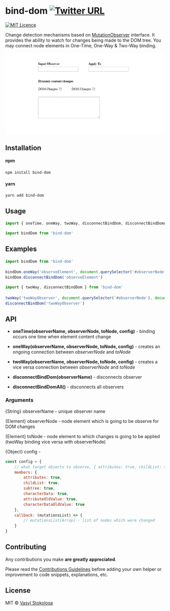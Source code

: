# bind-dom [![Twitter URL](https://img.shields.io/twitter/url/http/shields.io.svg?style=social)](https://twitter.com/intent/tweet?hashtags=javascript&original_referer=https%3A%2F%2Fpublish.twitter.com%2F%3FbuttonHashtag%3Djavascript%26buttonText%3DSynchronization%2520between%2520two%2520DOM%2520elements%2520%2528oneTime%252C%2520oneWay%252C%2520twoWay%2529%26buttonType%3DTweetButton%26buttonUrl%3Dhttps%253A%252F%252Fgithub.com%252Fshystruk%252Fbind-dom%26buttonVia%3Dshystrukk%26widget%3DButton&ref_src=twsrc%5Etfw&text=Synchronization%20between%20two%20DOM%20elements%20(oneTime%2C%20oneWay%2C%20twoWay)&tw_p=tweetbutton&url=https%3A%2F%2Fgithub.com%2Fshystruk%2Fbind-dom&via=shystrukk) #
[![MIT Licence](https://badges.frapsoft.com/os/mit/mit.svg?v=103)](https://opensource.org/licenses/mit-license.php)

Change detection mechanisms based on [MutationObserver](https://developer.mozilla.org/en-US/docs/Web/API/MutationObserver) interface.
It provides the ability to watch for changes being made to the DOM tree. You may connect node elements in One-Time, One-Way & Two-Way binding.

![](Demo.gif)

## Installation
#### npm
`npm install bind-dom`

#### yarn
`yarn add bind-dom`

## Usage
```javascript
import { oneTime, oneWay, twoWay, disconnectBindDom, disconnectBindDomAll } from 'bind-dom'
```
```javascript
import bindDom from 'bind-dom'
```

## Examples ##
```javascript
import bindDom from 'bind-dom'

bindDom.oneWay('observeElement', document.querySelector('#observerNode'), document.querySelector('#toNode'))
bindDom.disconnectBindDom('observeElement')
```

```javascript
import { twoWay, disconnectBindDom } from 'bind-dom'

twoWay('twoWayObserver', document.querySelector('#observerNode'), document.querySelector('#observerNode_2'))
disconnectBindDom('twoWayObserver')
```


## API
- **oneTime(observerName, observerNode, toNode, config)** - binding occurs one time when element content change

- **oneWay(observerName, observerNode, toNode, config)** - creates an ongoing connection between *observerNode* and *toNode*
 
- **twoWay(observerName, observerNode, toNode, config)** - creates a vice versa connection between *observerNode* and *toNode*

- **disconnectBindDom(observerName)** - disconnects observer

- **disconnectBindDomAll()** - disconnects all observers

### Arguments
{String} observerName    - unique observer name<br>

{Element} observerNode   - node element which is going to be observe for DOM changes<br>

{Element} toNode         - node element to which changes is going to be applied (twoWay binding vice versa with observerNode)<br>

{Object} config          - 
```javascript
const config = {
    // what target objects to observe, { attributes: true, childList: true, subtree: true, characterData: true } by default
    members: {
        attributes: true,
        childList: true,
        subtree: true,
        characterData: true,
        attributeOldValue: true,
        characterDataOldValue: true
    },
    callback: (mutationsList) => { 
        // mutationsList[Array] - list of nodes which were changed 
    }
}
```

## Contributing
Any contributions you make **are greatly appreciated**.

Please read the [Contributions Guidelines](CONTRIBUTING.md) before adding your own helper or improvement to code snippets, explanations, etc.

## License

MIT © [Vasyl Stokolosa](https://about.me/shystruk)

